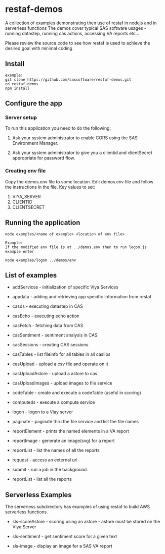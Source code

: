 # restaf-demos

A collection of examples demonstrating then use of restaf in nodejs and in serverless functions
The demos cover typical SAS software usages - running datastep, running cas actions,
accessing VA reports etc...

Please review the source code to see how restaf is used to achieve
the desired goal with minimal coding.


## Install
```
example:
git clone https://github.com/sassoftware/restaf-demos.git
cd restaf-demos
npm install
```

## Configure the app
### Server setup
To run this application you need to do the following:

1. Ask your system administrator to enable CORS using the SAS Environment Manager.

2. Ask your system administrator to give you a clientid and clientSecret appropriate
for password flow.

### Creating env file
Copy the demos.env file to some location.
Edit demos.env file and follow the instructions in the file.
Key values to set:

1. VIYA_SERVER
2. CLIENTID
3. CLIENTSECRET



## Running the application
```
node examples/<name of example> <location of env file>

Example:
If the modified env file is at ../demos.env then to run logon.js example enter

node examples/logon ../demos/env
```

## List of examples

- addServices - initialization of specific Viya Services

- appdata -  adding and retrieving app specific information from restaf

- casds -  executing datastep in CAS

- casEcho - executing echo action

- casFetch - fetching data from CAS

- casSentiment - sentiment analysis in CAS

- casSessions - creating CAS sessions

- casTables - list fileinfo for all tables in all caslibs

- casUpload - upload a csv file and operate on it

- casUploadAstore - upload a astore to cas

- casUploadImages - upload images to file service

- codeTable - create and execute a codeTable (useful in scoring)

- computeds - execute a compute service

- logon  - logon to a Viay server

- paginate - paginate thru the file service and list the file names

- reportElement - prints the named elements in a VA report

- reportImage - generate an image(svg) for a report

- reportList - list the names of all the reports

- request - access an external url

- submit - run a job in the background.


- reportList - list all the reports

## Serverless Examples

The serverless subdirectory has examples of using restaf to build AWS serverless functions.

- sls-scoreAstore - scoring using an astore - astore must be stored on the Viya Server

- sls-sentiment  - get sentiment score for a given text

- sls-image - display an image for a SAS VA report



